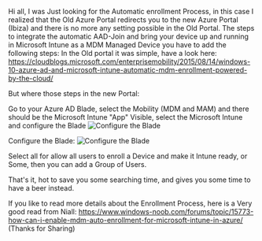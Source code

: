 Hi all, I was Just looking for the Automatic enrollment Process, in this case I realized that the Old Azure Portal redirects you to the new Azure Portal (Ibiza) and there is no more any setting possible in the Old Portal.
The steps to integrate the automatic AAD-Join and bring your device up and running in Microsoft Intune as a MDM Managed Device you have to add the following steps:
In the Old portal it was simple, have a look here: https://cloudblogs.microsoft.com/enterprisemobility/2015/08/14/windows-10-azure-ad-and-microsoft-intune-automatic-mdm-enrollment-powered-by-the-cloud/

But where those steps in the new Portal:

Go to your Azure AD Blade, select the Mobility (MDM and MAM) and there should be the Microsoft Intune "App" Visible, select the Microsoft Intune and configure the Blade
![Configure the Blade](https://github.com/slaet/Docs/tree/master/Images/automaticMDM1.png)


Configure the Blade:
![Configure the Blade](https://github.com/slaet/Docs/tree/master/Images/automaticMDM2.png)


Select all for allow all users to enroll a Device and make it Intune ready, or Some, then you can add a Group of Users.

That's it, hot to save you some searching time, and gives you some time to have a beer instead.

If you like to read more details about the Enrollment Process, here is a Very good read from Niall: https://www.windows-noob.com/forums/topic/15773-how-can-i-enable-mdm-auto-enrollment-for-microsoft-intune-in-azure/
(Thanks for Sharing)
